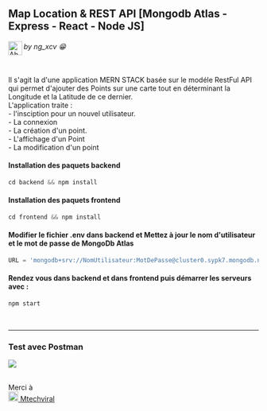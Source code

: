 

<h2>Map Location  & REST API [Mongodb Atlas - Express - React - Node JS] </h2>

<a href="https://github.com/ngxcv" title="Faites un tour sur mes autres projets" target="_blank" ><img align="left" alt="Ahmadou Ngary faye" height="28" src="https://i.ibb.co/JjJ0w2v/brand.png" /></a> <h6><em> by ng_xcv 😁 </em></h6>

<br/>
Il s'agit la d'une application MERN STACK basée sur le modéle RestFul API qui permet d'ajouter des Points sur 
une carte tout en déterminant la Longitude et la Latitude de ce dernier.<br />
L'application traite : <br />
    - l'insciption pour un nouvel utilisateur. <br />
    - La connexion <br />
    - La création d'un point. <br />
    - L'affichage d'un Point <br />
    - La modification d'un point 

<br />

#### Installation des paquets backend 

```js
cd backend && npm install
```

#### Installation des paquets frontend 

```js
cd frontend && npm install
```

#### Modifier le fichier .env dans backend et Mettez à jour le nom d'utilisateur et le mot de passe de MongoDb Atlas 

```js
URL = 'mongodb+srv://NomUtilisateur:MotDePasse@cluster0.sypk7.mongodb.net/map?retryWrites=true&w=majority'
```


#### Rendez vous dans backend et dans frontend puis démarrer les serveurs avec :

```js
npm start
```


<br />

---

### Test avec Postman

<img src="images/gif/testing-api-gif.gif" />

<br/>
<br/>

Merci à  
<a href="https://www.youtube.com/channel/UCFTM1FGjZSkoSPDZgtbp7hA">
<img src="images/png/youtube.png" width="20px" /> Mtechviral
</a>
